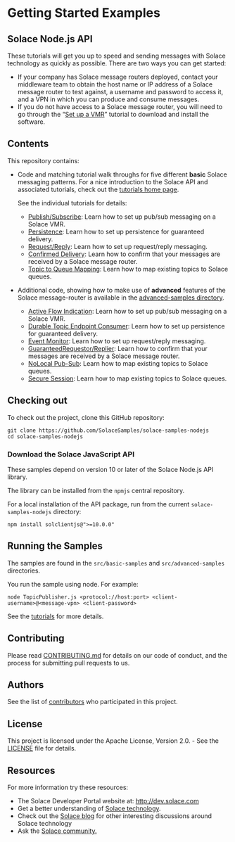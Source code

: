 # Getting Started Examples

## Solace Node.js API

These tutorials will get you up to speed and sending messages with Solace technology as quickly as possible. There are two ways you can get started:

- If your company has Solace message routers deployed, contact your middleware team to obtain the host name or IP address of a Solace message router to test against, a username and password to access it, and a VPN in which you can produce and consume messages.
- If you do not have access to a Solace message router, you will need to go through the “[Set up a VMR](http://docs.solace.com/Solace-VMR-Set-Up/Setting-Up-VMRs.htm)” tutorial to download and install the software.

## Contents

This repository contains:

* Code and matching tutorial walk throughs for five different **basic** Solace messaging patterns. For a nice introduction to the Solace API and associated tutorials, check out the [tutorials home page](https://solacesamples.github.io/solace-samples-nodejs/).

    See the individual tutorials for details:

    - [Publish/Subscribe](https://solacesamples.github.io/solace-samples-nodejs/publish-subscribe): Learn how to set up pub/sub messaging on a Solace VMR.
    - [Persistence](https://solacesamples.github.io/solace-samples-nodejs/persistence-with-queues): Learn how to set up persistence for guaranteed delivery.
    - [Request/Reply](https://solacesamples.github.io/solace-samples-nodejs/request-reply): Learn how to set up request/reply messaging.
    - [Confirmed Delivery](https://solacesamples.github.io/solace-samples-nodejs/confirmed-delivery): Learn how to confirm that your messages are received by a Solace message router.
    - [Topic to Queue Mapping](https://solacesamples.github.io/solace-samples-nodejs/topic-to-queue-mapping): Learn how to map existing topics to Solace queues.

* Additional code, showing how to make use of **advanced** features of the Solace message-router is available in the [advanced-samples directory](https://github.com/SolaceSamples/solace-samples-nodejs/tree/master/src/advanced-samples).

    - [Active Flow Indication](https://github.com/SolaceSamples/solace-samples-nodejs/tree/master/src/advanced-samples): Learn how to set up pub/sub messaging on a Solace VMR.
    - [Durable Topic Endpoint Consumer](https://github.com/SolaceSamples/solace-samples-nodejs/tree/master/src/advanced-samples): Learn how to set up persistence for guaranteed delivery.
    - [Event Monitor](https://github.com/SolaceSamples/solace-samples-nodejs/tree/master/src/advanced-samples): Learn how to set up request/reply messaging.
    - [GuaranteedRequestor/Replier](https://github.com/SolaceSamples/solace-samples-nodejs/tree/master/src/advanced-samples): Learn how to confirm that your messages are received by a Solace message router.
    - [NoLocal Pub-Sub](https://github.com/SolaceSamples/solace-samples-nodejs/tree/master/src/advanced-samples): Learn how to map existing topics to Solace queues.
    - [Secure Session](https://github.com/SolaceSamples/solace-samples-nodejs/tree/master/src/advanced-samples): Learn how to map existing topics to Solace queues.


## Checking out

To check out the project, clone this GitHub repository:

```
git clone https://github.com/SolaceSamples/solace-samples-nodejs
cd solace-samples-nodejs
```
 
### Download the Solace JavaScript API

These samples depend on version 10 or later of the Solace Node.js API library.

The library can be installed from the `npmjs` central repository.

For a local installation of the API package, run from the current `solace-samples-nodejs` directory:

```
npm install solclientjs@">=10.0.0"
```

## Running the Samples

The samples are found in the `src/basic-samples` and `src/advanced-samples` directories.

You run the sample using node. For example:

```
node TopicPublisher.js <protocol://host:port> <client-username>@<message-vpn> <client-password>
```

See the [tutorials](https://solacesamples.github.io/solace-samples-nodejs/) for more details.

## Contributing

Please read [CONTRIBUTING.md](CONTRIBUTING.md) for details on our code of conduct, and the process for submitting pull requests to us.

## Authors

See the list of [contributors](https://github.com/SolaceSamples/solace-samples-template/contributors) who participated in this project.

## License

This project is licensed under the Apache License, Version 2.0. - See the [LICENSE](LICENSE) file for details.

## Resources

For more information try these resources:

- The Solace Developer Portal website at: http://dev.solace.com
- Get a better understanding of [Solace technology](http://dev.solace.com/tech/).
- Check out the [Solace blog](http://dev.solace.com/blog/) for other interesting discussions around Solace technology
- Ask the [Solace community.](http://dev.solace.com/community/)
